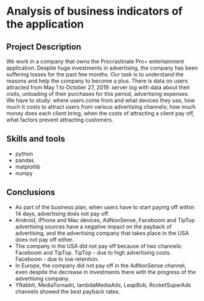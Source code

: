 # Analysis of business indicators of the application
## Project Description
We work in a company that owns the Procrastinate Pro+ entertainment application. Despite huge investments in advertising, the company has been suffering losses for the past few months. Our task is to understand the reasons and help the company to become a plus. There is data on users attracted from May 1 to October 27, 2019: server log with data about their visits, unloading of their purchases for this period, advertising expenses. We have to study: where users come from and what devices they use, how much it costs to attract users from various advertising channels; how much money does each client bring, when the costs of attracting a client pay off, what factors prevent attracting customers.

## Skills and tools
- python
- pandas
- matplotlib
- numpy
## Conclusions
- As part of the business plan, when users have to start paying off within 14 days, advertising does not pay off.
- Android, iPhone and Mac devices, AdNonSense, Faceboom and TipTop advertising sources have a negative impact on the payback of advertising, and the advertising company that takes place in the USA does not pay off either.
- The company in the USA did not pay off because of two channels: Faceboom and TipTop.
   TipTop - due to high advertising costs.
   Faceboom - due to low retention.
- In Europe, the company did not pay off in the AdNonSense channel, even despite the decrease in investments there with the progress of the advertising company.
- YRabbit, MediaTornado, lambdaMediaAds, LeapBob, RocketSuperAds channels showed the best payback rates.
